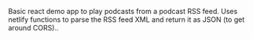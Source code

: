 Basic react demo app to play podcasts from a podcast RSS feed. Uses netlify functions to parse the RSS feed XML and return it as JSON (to get around CORS)..
